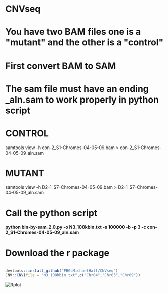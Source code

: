 # CNVseq

# You have two BAM files one is a "mutant" and the other is a "control"

# First convert BAM to SAM
# The sam file must have an ending _aln.sam to work properly in python script

# CONTROL
samtools view -h con-2_S1-Chromes-04-05-09.bam > con-2_S1-Chromes-04-05-09_aln.sam

# MUTANT

samtools view -h D2-1_S7-Chromes-04-05-09.bam > D2-1_S7-Chromes-04-05-09_aln.sam

# Call the python script


**python bin-by-sam_2.0.py -o N3_100kbin.txt -s 100000 -b -p 3 -c con-2_S1-Chromes-04-05-09_aln.sam**

# Download the r package

```r

devtools::install_github("PBGLMichaelHall/CNVseq")
CNV::CNV(file = "N3_100kbin.txt",c("Chr04","Chr05","Chr09"))

```



![Rplot](https://user-images.githubusercontent.com/93121277/177341277-c8aeb48c-d44e-45e5-a79c-fcc59339d0d3.png)

